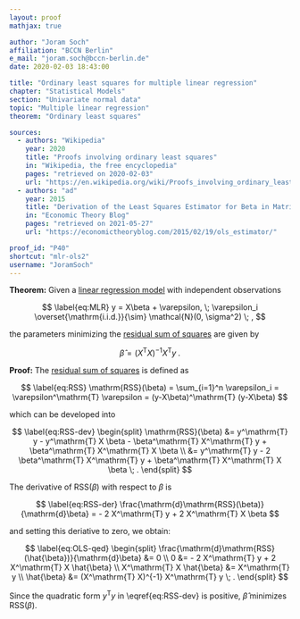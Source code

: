 ```yaml
---
layout: proof
mathjax: true

author: "Joram Soch"
affiliation: "BCCN Berlin"
e_mail: "joram.soch@bccn-berlin.de"
date: 2020-02-03 18:43:00

title: "Ordinary least squares for multiple linear regression"
chapter: "Statistical Models"
section: "Univariate normal data"
topic: "Multiple linear regression"
theorem: "Ordinary least squares"

sources:
  - authors: "Wikipedia"
    year: 2020
    title: "Proofs involving ordinary least squares"
    in: "Wikipedia, the free encyclopedia"
    pages: "retrieved on 2020-02-03"
    url: "https://en.wikipedia.org/wiki/Proofs_involving_ordinary_least_squares#Least_squares_estimator_for_%CE%B2"
  - authors: "ad"
    year: 2015
    title: "Derivation of the Least Squares Estimator for Beta in Matrix Notation"
    in: "Economic Theory Blog"
    pages: "retrieved on 2021-05-27"
    url: "https://economictheoryblog.com/2015/02/19/ols_estimator/"

proof_id: "P40"
shortcut: "mlr-ols2"
username: "JoramSoch"
---
```



**Theorem:** Given a [linear regression model](/D/mlr) with independent observations

$$ \label{eq:MLR}
y = X\beta + \varepsilon, \; \varepsilon_i \overset{\mathrm{i.i.d.}}{\sim} \mathcal{N}(0, \sigma^2) \; ,
$$

the parameters minimizing the [residual sum of squares](/D/rss) are given by

$$ \label{eq:OLS}
\hat{\beta} = (X^\mathrm{T} X)^{-1} X^\mathrm{T} y \; .
$$


**Proof:** The [residual sum of squares](/D/rss) is defined as

$$ \label{eq:RSS}
\mathrm{RSS}(\beta) = \sum_{i=1}^n \varepsilon_i = \varepsilon^\mathrm{T} \varepsilon = (y-X\beta)^\mathrm{T} (y-X\beta)
$$

which can be developed into

$$ \label{eq:RSS-dev}
\begin{split}
\mathrm{RSS}(\beta) &= y^\mathrm{T} y - y^\mathrm{T} X \beta - \beta^\mathrm{T} X^\mathrm{T} y + \beta^\mathrm{T} X^\mathrm{T} X \beta \\
&= y^\mathrm{T} y - 2 \beta^\mathrm{T} X^\mathrm{T} y + \beta^\mathrm{T} X^\mathrm{T} X \beta \; .
\end{split}
$$

The derivative of $\mathrm{RSS}(\beta)$ with respect to $\beta$ is

$$ \label{eq:RSS-der}
\frac{\mathrm{d}\mathrm{RSS}(\beta)}{\mathrm{d}\beta} = - 2 X^\mathrm{T} y + 2 X^\mathrm{T} X \beta
$$

and setting this deriative to zero, we obtain:

$$ \label{eq:OLS-qed}
\begin{split}
\frac{\mathrm{d}\mathrm{RSS}(\hat{\beta})}{\mathrm{d}\beta} &= 0 \\
0 &= - 2 X^\mathrm{T} y + 2 X^\mathrm{T} X \hat{\beta} \\
X^\mathrm{T} X \hat{\beta} &= X^\mathrm{T} y \\
\hat{\beta} &= (X^\mathrm{T} X)^{-1} X^\mathrm{T} y \; .
\end{split}
$$

Since the quadratic form $y^\mathrm{T} y$ in \eqref{eq:RSS-dev} is positive, $\hat{\beta}$ minimizes $\mathrm{RSS}(\beta)$.